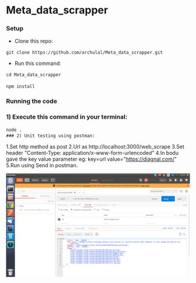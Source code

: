 # Meta_data_scrapper

### Setup

* Clone this repo:

```
git clone https://github.com/archulal/Meta_data_scrapper.git

```

* Run this command:

```
cd Meta_data_scrapper

npm install
```

### Running the code

### 1) Execute this command in your terminal:

```
node .
### 2) Unit testing using postman:
```
1.Set http method as post
2.Url as http://localhost:3000/web_scrape
3.Set header "Content-Type: application/x-www-form-urlencoded"
4.In bodu gave the key value parameter eg: key=url value="https://diagnal.com/"
5.Run using Send in postman.

![Alt text](images/diagnal_postmanscrapper.png?raw=true "Title")

